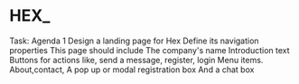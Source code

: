 # HEX_
Task: Agenda 1
Design a landing page for Hex
Define its navigation properties
This page should include 
The company's name
Introduction text
Buttons for actions like, send a message, register, login
Menu items. About,contact,
A pop up or modal registration box
And a chat box

